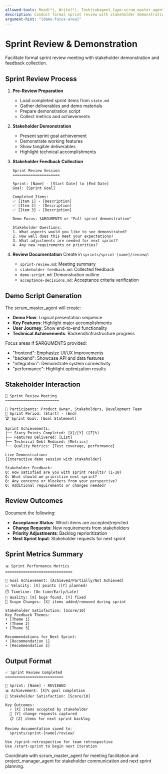 ```yaml
---
allowed-tools: Read(*), Write(*), Task(subagent_type:scrum_master_agent), Task(subagent_type:project_manager_agent)
description: Conduct formal sprint review with stakeholder demonstration
argument-hint: "[demo-focus-area]"
---
```


# Sprint Review & Demonstration

Facilitate formal sprint review meeting with stakeholder demonstration and feedback collection.

## Sprint Review Process

1. **Pre-Review Preparation**
   - Load completed sprint items from `state.md`
   - Gather deliverables and demo materials
   - Prepare demonstration script
   - Collect metrics and achievements

2. **Stakeholder Demonstration**
   - Present sprint goal achievement
   - Demonstrate working features
   - Show tangible deliverables
   - Highlight technical accomplishments

3. **Stakeholder Feedback Collection**
   ```
   Sprint Review Session
   =====================
   
   Sprint: [Name] - [Start Date] to [End Date]
   Goal: [Sprint Goal]
   
   Completed Items:
   ✅ [Item 1] - [Description]
   ✅ [Item 2] - [Description]
   ✅ [Item 3] - [Description]
   
   Demo Focus: $ARGUMENTS or "Full sprint demonstration"
   
   Stakeholder Questions:
   1. What aspects would you like to see demonstrated?
   2. How well does this meet your expectations?
   3. What adjustments are needed for next sprint?
   4. Any new requirements or priorities?
   ```

4. **Review Documentation**
   Create in `sprints/sprint-[name]/review/`:
   - `sprint-review.md`: Meeting summary
   - `stakeholder-feedback.md`: Collected feedback
   - `demo-script.md`: Demonstration outline
   - `acceptance-decisions.md`: Acceptance criteria verification

## Demo Script Generation

The scrum_master_agent will create:
- **Demo Flow**: Logical presentation sequence
- **Key Features**: Highlight major accomplishments
- **User Journey**: Show end-to-end functionality
- **Technical Achievements**: Backend/infrastructure progress

Focus areas if $ARGUMENTS provided:
- "frontend": Emphasize UI/UX improvements
- "backend": Showcase API and data features  
- "integration": Demonstrate system connectivity
- "performance": Highlight optimization results

## Stakeholder Interaction

```
🎯 Sprint Review Meeting
========================

👥 Participants: Product Owner, Stakeholders, Development Team
📅 Sprint Period: [Start] - [End]
🏆 Sprint Goal: [Goal Statement]

Sprint Achievements:
├── Story Points Completed: [X]/[Y] ([Z]%)
├── Features Delivered: [List]
├── Technical Debt Reduced: [Metrics]
└── Quality Metrics: [Test coverage, performance]

Live Demonstration:
[Interactive demo session with stakeholder]

Stakeholder Feedback:
Q: How satisfied are you with sprint results? (1-10)
Q: What should we prioritize next sprint?
Q: Any concerns or blockers from your perspective?
Q: Additional requirements or changes needed?
```

## Review Outcomes

Document the following:
- **Acceptance Status**: Which items are accepted/rejected
- **Change Requests**: New requirements from stakeholders
- **Priority Adjustments**: Backlog reprioritization
- **Next Sprint Input**: Stakeholder requests for next sprint

## Sprint Metrics Summary

```
📊 Sprint Performance Metrics
==============================

🎯 Goal Achievement: [Achieved/Partially/Not Achieved]
📈 Velocity: [X] points ([Y] planned)  
⏱️ Timeline: [On time/Early/Late]
🐛 Quality: [X] bugs found, [Y] fixed
🔄 Scope Changes: [X] items added/removed during sprint

Stakeholder Satisfaction: [Score/10]
Key Feedback Themes:
• [Theme 1]
• [Theme 2] 
• [Theme 3]

Recommendations for Next Sprint:
• [Recommendation 1]
• [Recommendation 2]
```

## Output Format

```
✅ Sprint Review Completed
==========================

🎉 Sprint: [Name] - REVIEWED
📊 Achievement: [X]% goal completion
💬 Stakeholder Satisfaction: [Score/10]

Key Outcomes:
  ✓ [X] items accepted by stakeholder
  🔄 [Y] change requests captured
  📋 [Z] items for next sprint backlog

Review documentation saved to:
  sprints/sprint-[name]/review/

Use /sprint-retrospective for team retrospective
Use /start-sprint to begin next iteration
```

Coordinate with scrum_master_agent for meeting facilitation and project_manager_agent for stakeholder communication and next sprint planning.